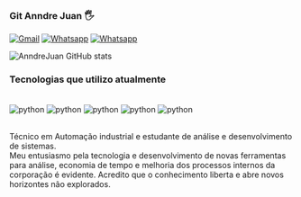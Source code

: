 ### Git Anndre Juan 🖐️

[![Gmail](https://img.shields.io/badge/Gmail-D14836?style=for-the-badge&logo=gmail&logoColor=white)](anndret26@gmail.com)
[![Whatsapp](https://img.shields.io/badge/WhatsApp-25D366?style=for-the-badge&logo=whatsapp&logoColor=white)](https://wa.me/5527993220909)
[![Whatsapp](https://img.shields.io/badge/LinkedIn-0077B5?style=for-the-badge&logo=linkedin&logoColor=white)](www.linkedin.com/in/anndre-juan-3a218a20a)

![AnndreJuan GitHub stats](https://github-readme-stats.vercel.app/api?username=AnndreJuan&show_icons=true&theme=dracula)

### Tecnologias que utilizo atualmente

<div styles="Display: inline-block"><br/>
  <img align="center" alt="python" src="https://img.shields.io/badge/Python-3776AB?style=for-the-badge&logo=python&logoColor=white"/>
  <img align="center" alt="python" src="https://img.shields.io/badge/HTML-239120?style=for-the-badge&logo=html5&logoColor=white"/>
  <img align="center" alt="python" src="https://img.shields.io/badge/CSS-239120?&style=for-the-badge&logo=css3&logoColor=white"/>
  <img align="center" alt="python" src="https://img.shields.io/badge/JavaScript-F7DF1E?style=for-the-badge&logo=javascript&logoColor=black"/>
  <img align="center" alt="python" src="https://img.shields.io/badge/Flask-000000?style=for-the-badge&logo=flask&logoColor=white"/>
</div>
<br/>

Técnico em Automação industrial e estudante de análise e desenvolvimento de sistemas.<br/>
Meu entusiasmo pela tecnologia e desenvolvimento de novas ferramentas para análise, economia de tempo e melhoria dos processos internos da corporação é evidente. Acredito que o conhecimento liberta e abre novos horizontes não explorados.
 



